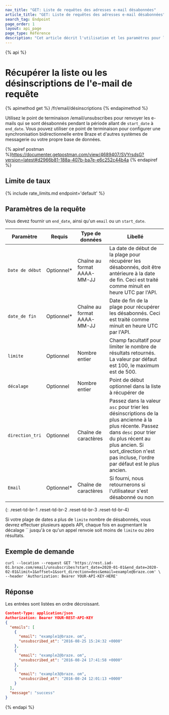 ```yaml
---
nav_title: "GET: Liste de requêtes des adresses e-mail désabonnées"
article_title: "GET: Liste de requêtes des adresses e-mail désabonnées"
search_tag: Endpoint
page_order: 1
layout: api_page
page_type: Référence
description: "Cet article décrit l'utilisation et les paramètres pour l'utilisation du point de terminaison Get Email Unsubscribes Braze."
---
```


{% api %}
# Récupérer la liste ou les désinscriptions de l'e-mail de requête
{% apimethod get %}
/fr/email/désinscriptions
{% endapimethod %}

Utilisez le point de terminaison /email/unsubscribes pour renvoyer les e-mails qui se sont désabonnés pendant la période allant de `start_date` à `end_date`. Vous pouvez utiliser ce point de terminaison pour configurer une synchronisation bidirectionnelle entre Braze et d'autres systèmes de messagerie ou votre propre base de données.

{% apiref postman %}https://documenter.getpostman.com/view/4689407/SVYrsdsG?version=latest#d2966b81-188a-407b-ba7e-e6c252c44b4a {% endapiref %}

## Limite de taux

{% include rate_limits.md endpoint='default' %}

## Paramètres de la requête

Vous devez fournir un `end_date`, ainsi qu'un `email` ou un `start_date`.

| Paramètre       | Requis     | Type de données             | Libellé                                                                                                                                                                                                                                    |
| --------------- | ---------- | --------------------------- | ------------------------------------------------------------------------------------------------------------------------------------------------------------------------------------------------------------------------------------------ |
| `Date de début` | Optionnel* | Chaîne au format AAAA-MM-JJ | La date de début de la plage pour récupérer les désabonnés, doit être antérieure à la date de fin. Ceci est traité comme minuit en heure UTC par l'API.                                                                                    |
| `date_de fin`   | Optionnel* | Chaîne au format AAAA-MM-JJ | Date de fin de la plage pour récupérer les désabonnés. Ceci est traité comme minuit en heure UTC par l'API.                                                                                                                                |
| `limite`        | Optionnel  | Nombre entier               | Champ facultatif pour limiter le nombre de résultats retournés. La valeur par défaut est 100, le maximum est de 500.                                                                                                                       |
| `décalage`      | Optionnel  | Nombre entier               | Point de début optionnel dans la liste à récupérer de                                                                                                                                                                                      |
| `direction_tri` | Optionnel  | Chaîne de caractères        | Passez dans la valeur `asc` pour trier les désinscriptions de la plus ancienne à la plus récente. Passez dans `desc` pour trier du plus récent au plus ancien. Si sort_direction n'est pas incluse, l'ordre par défaut est le plus ancien. |
| `Email`         | Optionnel* | Chaîne de caractères        | Si fourni, nous retournerons si l'utilisateur s'est désabonné ou non                                                                                                                                                                       |
{: .reset-td-br-1 .reset-td-br-2 .reset-td-br-3  .reset-td-br-4}

Si votre plage de dates a plus de `limite` nombre de désabonnés, vous devrez effectuer plusieurs appels API, chaque fois en augmentant le décalage `` jusqu'à ce qu'un appel renvoie soit moins de `limite` ou zéro résultats.

## Exemple de demande
```
curl --location --request GET 'https://rest.iad-01.braze.com/email/unsubscribes?start_date=2020-01-01&end_date=2020-02-01&limit=1&offset=1&sort_direction=desc&email=example@braze.com' \
--header 'Authorization: Bearer YOUR-API-KEY-HERE'
```

## Réponse

Les entrées sont listées en ordre décroissant.

```json
Content-Type: application/json
Authorization: Bearer YOUR-REST-API-KEY
{
  "emails": [
    {
      "email": "example1@braze. om",
      "unsubscribed_at": "2016-08-25 15:24:32 +0000"
    },
    {
      "email": "example2@braze. om",
      "unsubscribed_at": "2016-08-24 17:41:58 +0000"
    },
    {
      "email": "example3@braze. om",
      "unsubscribed_at": "2016-08-24 12:01:13 +0000"
    }
  ],
  "message": "success"
}
```
{% endapi %}
